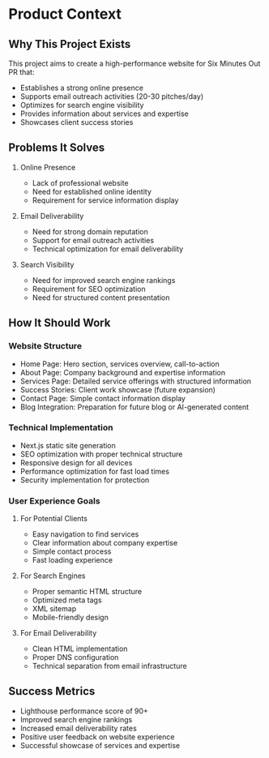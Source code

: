 # Product Context

## Why This Project Exists
This project aims to create a high-performance website for Six Minutes Out PR that:
- Establishes a strong online presence
- Supports email outreach activities (20-30 pitches/day)
- Optimizes for search engine visibility
- Provides information about services and expertise
- Showcases client success stories

## Problems It Solves
1. Online Presence
   - Lack of professional website
   - Need for established online identity
   - Requirement for service information display

2. Email Deliverability
   - Need for strong domain reputation
   - Support for email outreach activities
   - Technical optimization for email deliverability

3. Search Visibility
   - Need for improved search engine rankings
   - Requirement for SEO optimization
   - Need for structured content presentation

## How It Should Work
### Website Structure
- Home Page: Hero section, services overview, call-to-action
- About Page: Company background and expertise information
- Services Page: Detailed service offerings with structured information
- Success Stories: Client work showcase (future expansion)
- Contact Page: Simple contact information display
- Blog Integration: Preparation for future blog or AI-generated content

### Technical Implementation
- Next.js static site generation
- SEO optimization with proper technical structure
- Responsive design for all devices
- Performance optimization for fast load times
- Security implementation for protection

### User Experience Goals
1. For Potential Clients
   - Easy navigation to find services
   - Clear information about company expertise
   - Simple contact process
   - Fast loading experience

2. For Search Engines
   - Proper semantic HTML structure
   - Optimized meta tags
   - XML sitemap
   - Mobile-friendly design

3. For Email Deliverability
   - Clean HTML implementation
   - Proper DNS configuration
   - Technical separation from email infrastructure

## Success Metrics
- Lighthouse performance score of 90+
- Improved search engine rankings
- Increased email deliverability rates
- Positive user feedback on website experience
- Successful showcase of services and expertise 